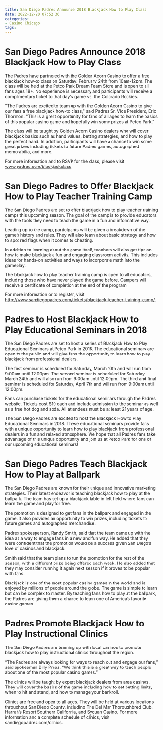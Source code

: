 ```yaml
---
title: San Diego Padres Announce 2018 Blackjack How to Play Class
date: 2022-12-20 07:52:36
categories:
- Casino Chicago
tags:
---
```



#  San Diego Padres Announce 2018 Blackjack How to Play Class

The Padres have partnered with the Golden Acorn Casino to offer a free blackjack how-to class on Saturday, February 24th from 10am-12pm. The class will be held at the Petco Park Dream Team Store and is open to all fans ages 18+. No experience is necessary and participants will receive a complimentary ticket to that day's game vs. the Colorado Rockies.

"The Padres are excited to team up with the Golden Acorn Casino to give our fans a free blackjack how-to class," said Padres Sr. Vice President, Eric Thornton. "This is a great opportunity for fans of all ages to learn the basics of this popular casino game and hopefully win some prizes at Petco Park."

The class will be taught by Golden Acorn Casino dealers who will cover blackjack basics such as hand values, betting strategies, and how to play the perfect hand. In addition, participants will have a chance to win some great prizes including tickets to future Padres games, autographed memorabilia, and more.

For more information and to RSVP for the class, please visit www.padres.com/blackjackclass

#  San Diego Padres to Offer Blackjack How to Play Teacher Training Camp

The San Diego Padres are set to offer blackjack how to play teacher training camps this upcoming season. The goal of the camp is to provide educators with the tools they need to teach the game in a fun and informative way.

Leading up to the camp, participants will be given a breakdown of the game’s history and rules. They will also learn about basic strategy and how to spot red flags when it comes to cheating.

In addition to learning about the game itself, teachers will also get tips on how to make blackjack a fun and engaging classroom activity. This includes ideas for hands-on activities and ways to incorporate math into the gameplay.

The blackjack how to play teacher training camp is open to all educators, including those who have never played the game before. Campers will receive a certificate of completion at the end of the program.

For more information or to register, visit http://www.sandiegopadres.com/tickets/blackjack-teacher-training-camp/.

#  Padres to Host Blackjack How to Play Educational Seminars in 2018

The San Diego Padres are set to host a series of Blackjack How to Play Educational Seminars at Petco Park in 2018. The educational seminars are open to the public and will give fans the opportunity to learn how to play blackjack from professional dealers.

The first seminar is scheduled for Saturday, March 10th and will run from 9:00am until 12:00pm. The second seminar is scheduled for Saturday, March 24th and will also run from 9:00am until 12:00pm. The third and final seminar is scheduled for Saturday, April 7th and will run from 9:00am until 12:00pm.

Fans can purchase tickets for the educational seminars through the Padres website. Tickets cost $10 each and include admission to the seminar as well as a free hot dog and soda. All attendees must be at least 21 years of age.

The San Diego Padres are excited to host the Blackjack How to Play Educational Seminars in 2018. These educational seminars provide fans with a unique opportunity to learn how to play blackjack from professional dealers in a fun and relaxed atmosphere. We hope that all Padres fans take advantage of this unique opportunity and join us at Petco Park for one of our upcoming educational seminars!

#  San Diego Padres Teach Blackjack How to Play at Ballpark

The San Diego Padres are known for their unique and innovative marketing strategies. Their latest endeavor is teaching blackjack how to play at the ballpark. The team has set up a blackjack table in left field where fans can learn the game and play for free.

The promotion is designed to get fans in the ballpark and engaged in the game. It also provides an opportunity to win prizes, including tickets to future games and autographed merchandise.

Padres spokesperson, Randy Smith, said that the team came up with the idea as a way to engage fans in a new and fun way. He added that they were confident that the promotion would be a success given San Diego’s love of casinos and blackjack.

Smith said that the team plans to run the promotion for the rest of the season, with a different prize being offered each week. He also added that they may consider running it again next season if it proves to be popular with fans.

Blackjack is one of the most popular casino games in the world and is enjoyed by millions of people around the globe. The game is simple to learn but can be complex to master. By teaching fans how to play at the ballpark, the Padres are giving them a chance to learn one of America’s favorite casino games.

#  Padres Promote Blackjack How to Play Instructional Clinics

The San Diego Padres are teaming up with local casinos to promote blackjack how to play instructional clinics throughout the region.

“The Padres are always looking for ways to reach out and engage our fans,” said spokesman Billy Press. “We think this is a great way to teach people about one of the most popular casino games.”

The clinics will be taught by expert blackjack dealers from area casinos. They will cover the basics of the game including how to set betting limits, when to hit and stand, and how to manage your bankroll.

Clinics are free and open to all ages. They will be held at various locations throughout San Diego County, including The Del Mar Thoroughbred Club, Harrah’s Resort Southern California, and Sycuan Casino. For more information and a complete schedule of clinics, visit sandiegopadres.com/clinics.